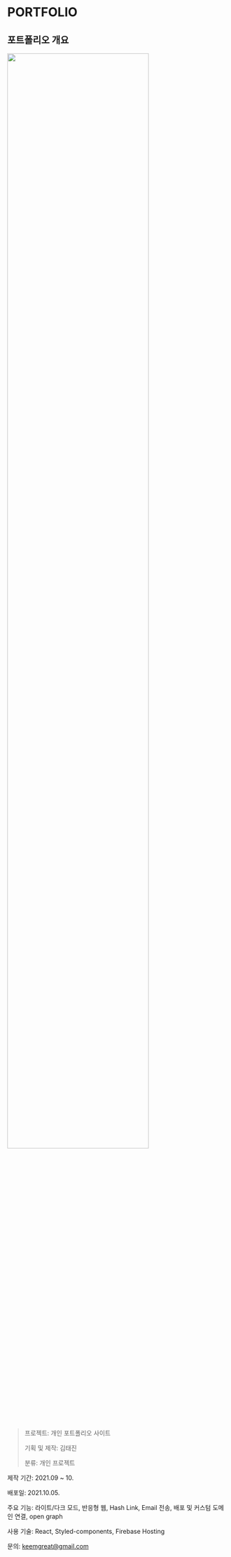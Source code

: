 # PORTFOLIO

## 포트폴리오 개요
<img width="80%" src="https://user-images.githubusercontent.com/99087758/201662355-f2336c82-072e-4fc5-90af-c7116cae14d1.jpg"/>

> 프로젝트: 개인 포트폴리오 사이트
> 
> 기획 및 제작: 김태진 
> 
> 분류: 개인 프로젝트

제작 기간: 2021.09 ~ 10.

배포일: 2021.10.05.

주요 기능: 라이트/다크 모드, 반응형 웹, Hash Link, Email 전송, 배포 및 커스텀 도메인 연결, open graph

사용 기술: React, Styled-components, Firebase Hosting

문의: keemgreat@gmail.com
